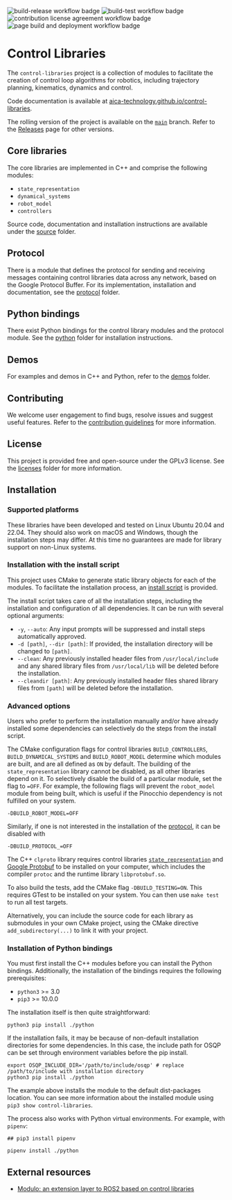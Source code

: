 <span>
    <img alt="build-release workflow badge" src="https://github.com/aica-technology/control-libraries/actions/workflows/build-release.yml/badge.svg">
    <img alt="build-test workflow badge" src="https://github.com/aica-technology/control-libraries/actions/workflows/build-test.yml/badge.svg?branch=main">
    <img alt="contribution license agreement workflow badge" src="https://github.com/aica-technology/control-libraries/actions/workflows/check-contribution.yml/badge.svg?branch=main">
    <img alt="page build and deployment workflow badge" src="https://github.com/aica-technology/control-libraries/actions/workflows/generate-docs/badge.svg?branch=main">
</span>

# Control Libraries

The `control-libraries` project is a collection of modules to facilitate the creation of control loop algorithms for
robotics, including trajectory planning, kinematics, dynamics and control.

Code documentation is available at
[aica-technology.github.io/control-libraries](https://aica-technology.github.io/control-libraries).

The rolling version of the project is available on the
[`main`](https://github.com/aica-technology/control-libraries/tree/main) branch. Refer to the
[Releases](https://github.com/aica-technology/control-libraries/releases) page for other versions.

## Core libraries

The core libraries are implemented in C++ and comprise the following modules:

- `state_representation`
- `dynamical_systems`
- `robot_model`
- `controllers`

Source code, documentation and installation instructions are available under the [source](./source) folder.

## Protocol

There is a module that defines the protocol for sending and receiving messages containing control libraries data across
any network, based on the Google Protocol Buffer. For its implementation, installation and documentation, see the
[protocol](./protocol) folder.

## Python bindings

There exist Python bindings for the control library modules and the protocol module. See the [python](./python)
folder for installation instructions.

## Demos

For examples and demos in C++ and Python, refer to the [demos](./demos) folder.

## Contributing

We welcome user engagement to find bugs, resolve issues and suggest useful features. Refer to the
[contribution guidelines](./CONTRIBUTING.md) for more information.

## License

This project is provided free and open-source under the GPLv3 license. See the [licenses](./licenses) folder for more
information.

## Installation

### Supported platforms

These libraries have been developed and tested on Linux Ubuntu 20.04 and 22.04. They should also work on macOS and
Windows, though the installation steps may differ. At this time no guarantees are made for library support on non-Linux
systems.

### Installation with the install script

This project uses CMake to generate static library objects for each of the modules. To facilitate the installation
process, an [install script](./install.sh) is provided.

The install script takes care of all the installation steps, including the installation and configuration of all
dependencies. It can be run with several optional arguments:
- `-y`, `--auto`: Any input prompts will be suppressed and install steps automatically approved.
- `-d [path]`, `--dir [path]`: If provided, the installation directory will be changed to `[path]`.
- `--clean`: Any previously installed header files from `/usr/local/include` and any shared library files from
  `/usr/local/lib` will be deleted before the installation.
- `--cleandir [path]`: Any previously installed header files shared library files from `[path]` will be deleted before
  the installation.

### Advanced options

Users who prefer to perform the installation manually and/or have already installed some dependencies can selectively
do the steps from the install script.

The CMake configuration flags for control libraries `BUILD_CONTROLLERS`, `BUILD_DYNAMICAL_SYSTEMS` and
`BUILD_ROBOT_MODEL` determine which modules are built, and are all defined as `ON` by default. The building of the
`state_representation` library cannot be disabled, as all other libraries depend on it. To selectively disable the build
of a particular module, set the flag to `=OFF`. For example, the following flags will prevent the `robot_model` module
from being built, which is useful if the Pinocchio dependency is not fulfilled on your system. 

```shell script
-DBUILD_ROBOT_MODEL=OFF
```

Similarly, if one is not interested in the installation of the [protocol](./protocol/README.md), it can be disabled with

```shell script
-DBUILD_PROTOCOL_=OFF
```

The C++ `clproto` library requires control libraries [`state_representation`](../source/state_representation/README.md)
and [Google Protobuf](https://github.com/protocolbuffers/protobuf/blob/master/src/README.md)
to be installed on your computer, which includes the compiler `protoc` and the runtime library `libprotobuf.so`.

To also build the tests, add the CMake flag `-DBUILD_TESTING=ON`. This requires GTest to be installed on your system.
You can then use `make test` to run all test targets.

Alternatively, you can include the source code for each library as submodules in your own CMake project, using the CMake
directive `add_subdirectory(...)` to link it with your project.

### Installation of Python bindings

You must first install the C++ modules before you can install the Python bindings. Additionally, the installation of the
bindings requires the following prerequisites:
- `python3` >= 3.0
- `pip3` >= 10.0.0

The installation itself is then quite straightforward:
```shell
python3 pip install ./python
```

If the installation fails, it may be because of non-default installation directories for some dependencies. In this
case, the include path for OSQP can be set through environment variables before the pip install.

```shell
export OSQP_INCLUDE_DIR='/path/to/include/osqp' # replace /path/to/include with installation directory
python3 pip install ./python
```

The example above installs the module to the default dist-packages location. You can see more information about the
installed module using `pip3 show control-libraries`.

The process also works with Python virtual environments. For example, with `pipenv`:

```shell script
## pip3 install pipenv

pipenv install ./python
```

## External resources

- [Modulo: an extension layer to ROS2 based on control libraries](https://github.com/aica-technology/modulo)
